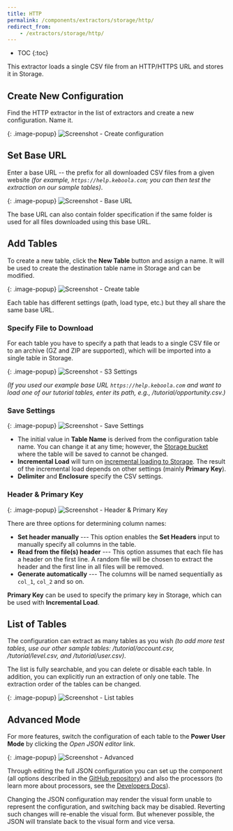 ```yaml
---
title: HTTP
permalink: /components/extractors/storage/http/
redirect_from:
    - /extractors/storage/http/
---
```


* TOC
{:toc}

This extractor loads a single CSV file from an HTTP/HTTPS URL and stores it in Storage.

## Create New Configuration

Find the HTTP extractor in the list of extractors and create a new configuration. Name it.

{: .image-popup}
![Screenshot - Create configuration](/components/extractors/storage/http/ui1.png)

## Set Base URL

Enter a base URL -- the prefix for all downloaded CSV files from a given website
*(for example, `https://help.keboola.com`; you can then test the extraction on our sample tables)*.

{: .image-popup}
![Screenshot - Base URL](/components/extractors/storage/http/ui2.png)

The base URL can also contain folder specification if the same folder is used for all files downloaded using this base URL.

## Add Tables

To create a new table, click the **New Table** button and assign a name.
It will be used to create the destination table name in Storage and can be modified.

{: .image-popup}
![Screenshot - Create table](/components/extractors/storage/http/ui3.png)

Each table has different settings (path, load type, etc.) but they all share the same base URL.

### Specify File to Download

For each table you have to specify a path that leads to a single CSV file or to an archive (GZ and ZIP are supported),
which will be imported into a single table in Storage.

{: .image-popup}
![Screenshot - S3 Settings](/components/extractors/storage/http/ui5.png)

*(If you used our example base URL `https://help.keboola.com` and
want to load one of our tutorial tables, enter its path, e.g., /tutorial/opportunity.csv.)*


### Save Settings

{: .image-popup}
![Screenshot - Save Settings](/components/extractors/storage/http/ui6.png)

- The initial value in **Table Name** is derived from the configuration table name. You can change it at any time; however,
the [Storage bucket](/storage/buckets/) where the table will be saved to cannot be changed.
- **Incremental Load** will turn on [incremental loading to Storage](/storage/tables/#incremental-loading). The result of the
incremental load depends on other settings (mainly **Primary Key**).
- **Delimiter** and **Enclosure** specify the CSV settings.

### Header & Primary Key

{: .image-popup}
![Screenshot - Header & Primary Key](/components/extractors/storage/http/ui7.png)

There are three options for determining column names:

 - **Set header manually** --- This option enables the **Set Headers** input to manually specify all columns in the table.
 - **Read from the file(s) header** --- This option assumes that each file has a header on the first line.
 A random file will be chosen to extract the header and the first line in all files will be removed.
 - **Generate automatically** --- The columns will be named sequentially as `col_1`, `col_2` and so on.

**Primary Key** can be used to specify the primary key in Storage, which can be used with **Incremental Load**. 

## List of Tables

The configuration can extract as many tables as you wish *(to add more test tables, use our other sample tables: /tutorial/account.csv, /tutorial/level.csv, and /tutorial/user.csv)*.

The list is fully searchable, and you can delete or disable each table. In addition, you can explicitly run an extraction of only one
table. The extraction order of the tables can be changed.

{: .image-popup}
![Screenshot - List tables](/components/extractors/storage/http/ui4.png)

## Advanced Mode

For more features, switch the configuration of each table to the **Power User Mode** by clicking the *Open JSON editor* link.

{: .image-popup}
![Screenshot - Advanced](/components/extractors/storage/http/ui8.png)

Through editing the full JSON configuration you can set up the component (all options
described in the [GitHub repository](https://github.com/keboola/http-extractor)) and also the
processors (to learn more about processors, see the [Developers Docs](https://developers.keboola.com/extend/docker-runner/processors/)).

Changing the JSON configuration may render the visual form unable to represent the configuration, and switching back may
be disabled. Reverting such changes will re-enable the visual form. But whenever possible, the JSON will translate back
to the visual form and vice versa.
